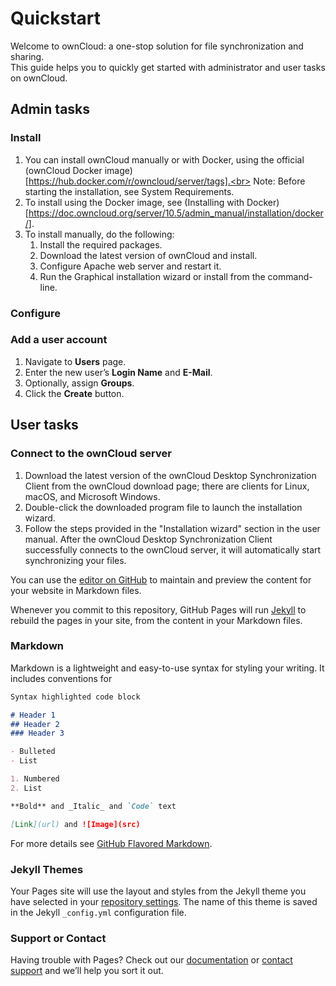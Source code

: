 # Quickstart
Welcome to ownCloud: a one-stop solution for file synchronization and sharing.
<br>
This guide helps you to quickly get started with administrator and user tasks on ownCloud.
## Admin tasks
### Install
1. You can install ownCloud manually or with Docker, using the official (ownCloud Docker image) [https://hub.docker.com/r/owncloud/server/tags].<br>
   Note: Before starting the installation, see System Requirements.
2. To install using the Docker image, see (Installing with Docker) [https://doc.owncloud.org/server/10.5/admin_manual/installation/docker/].
3. To install manually, do the following:
   1. Install the required packages.
   2. Download the latest version of ownCloud and install.
   3. Configure Apache web server and restart it.
   4. Run the Graphical installation wizard or install from the command-line.
   
### Configure

### Add a user account
1. Navigate to **Users** page.
2. Enter the new user’s **Login Name** and **E-Mail**.
3. Optionally, assign **Groups**.
4. Click the **Create** button.
## User tasks
### Connect to the ownCloud server
1. Download the latest version of the ownCloud Desktop Synchronization Client from the ownCloud download page; there are clients for Linux, macOS, and Microsoft Windows.
2. Double-click the downloaded program file to launch the installation wizard.
3. Follow the steps provided in the "Installation wizard" section in the user manual. 
   After the ownCloud Desktop Synchronization Client successfully connects to the ownCloud server, it will automatically start synchronizing your files.
 


You can use the [editor on GitHub](https://github.com/chinmayic/Owncloud-installation-writing-assignment/edit/gh-pages/index.md) to maintain and preview the content for your website in Markdown files.

Whenever you commit to this repository, GitHub Pages will run [Jekyll](https://jekyllrb.com/) to rebuild the pages in your site, from the content in your Markdown files.

### Markdown

Markdown is a lightweight and easy-to-use syntax for styling your writing. It includes conventions for

```markdown
Syntax highlighted code block

# Header 1
## Header 2
### Header 3

- Bulleted
- List

1. Numbered
2. List

**Bold** and _Italic_ and `Code` text

[Link](url) and ![Image](src)
```

For more details see [GitHub Flavored Markdown](https://guides.github.com/features/mastering-markdown/).

### Jekyll Themes

Your Pages site will use the layout and styles from the Jekyll theme you have selected in your [repository settings](https://github.com/chinmayic/Owncloud-installation-writing-assignment/settings). The name of this theme is saved in the Jekyll `_config.yml` configuration file.

### Support or Contact

Having trouble with Pages? Check out our [documentation](https://docs.github.com/categories/github-pages-basics/) or [contact support](https://github.com/contact) and we’ll help you sort it out.
